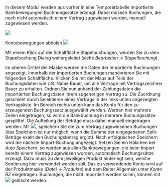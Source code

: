 In diesem Modul werden aus vorher in eine Temporärtabelle importierte Bankbewegungen Buchnungssätze erzeugt. Dabei müssen Buchungen, die noch nicht automatisch einem Vertrag zugewiesen wurden, manuell zugewiesen werden.

![](http://xpecto.github.io/docs/img/img_1442235719686.png)


Kontobewegungen abholen ![](http://xpecto.github.io/docs/img/img_1442238099438.png)

Mit einem Klick auf die Schaltfläche Stapelbuchungen, werden Sie zu dem Stapelbuchung Dialog weitergeleitet (siehe *Bearbeiten → Stapelbuchung*).




Im oberen Drittel der Maske werden die Daten der importierte Buchnungen angezeigt. Innerhalb der importierten Buchungen manövrieren Sie mit folgenden Schaltfläche. 
Klicken Sie mit der Maus auf Teile der Buchungsdaten wie z.B. Name Bauer, um alle Verträge mit Vertragszeichner Bauer zu erhalten. Ordnen Sie nun anhand der Zahlungsdaten die importierten Buchungsdaten ihrem zugehörigen Vertrag zu. Die Zuordnung geschieht durch Selektieren eines Vertrags in der links unten angezeigten Vertragsliste.
Im Bereich rechts unten kann das Konto für den zu erzeugenden Buchungssatz ausgewählt werden. Werden hier mehrere Zeilen eingetragen, so wird die Bankbuchung in mehrere Buchungssätze gesplittet. Die Aufteilung der Beträge muss dabei manuell eingetragen werden. Mit ![](http://xpecto.github.io/docs/img/img_1442236615351.png), speichern Sie die zum Vertrag zugewiesenen Buchungen (das Speichern ist nur möglich, wenn die Summe der eingegebenen Split-Beträge exakt den Buchungsbetrag ergibt).
Nach erfolgreichen Speichern wird die nächste Import-Buchung angezeigt.
Setzen Sie ein Häkchen bei *Auto Speichern*, so werden aus allen Bankbewegungen, die beim Import bereits einem Vertrag zugewiesen wurden, automatisch Buchungssätze erzeugt. Dazu muss zu dem jeweiligen Produkt hinterlegt sein, welche Kontierung hier verwendet werden soll. Das zu verwendende Konto wird auf der Produktmaske (*Datei → Produkte*) auf dem Reiter Allgemein unter *Konto RZ* eingetragen. Buchungen, die nicht importiert werden sollen, können mit ![](http://xpecto.github.io/docs/img/img_1442237227264.png) gelöscht werden.